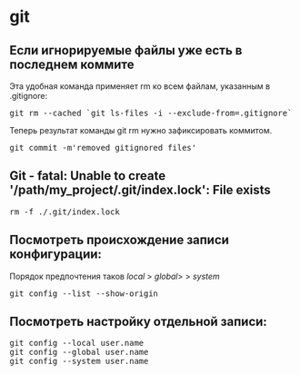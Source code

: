 # git


## Если игнорируемые файлы уже есть в последнем коммите

Эта удобная команда применяет rm ко всем файлам, указанным в .gitignore:

<pre>
git rm --cached `git ls-files -i --exclude-from=.gitignore` 
</pre>

Теперь результат команды git rm нужно зафиксировать коммитом.
<pre>
git commit -m'removed gitignored files'
</pre>


## Git - fatal: Unable to create '/path/my_project/.git/index.lock': File exists

<pre>
rm -f ./.git/index.lock
</pre>


## Посмотреть происхождение записи конфигурации:
Порядок предпочтения таков _local_ > _global_> > _system_
<pre>
git config --list --show-origin
</pre>

## Посмотреть настройку отдельной записи:
<pre>
git config --local user.name
git config --global user.name
git config --system user.name
</pre>











